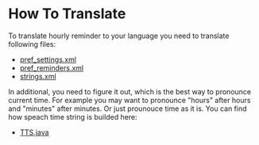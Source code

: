 # How To Translate

To translate hourly reminder to your language you need to translate following files:

  * [pref_settings.xml](app/src/main/res/xml/pref_settings.xml)
  * [pref_reminders.xml](app/src/main/res/xml/pref_reminders.xml)
  * [strings.xml](app/src/main/res/values/strings.xml)

In additional, you need to figure it out, which is the best way to pronounce current time. For example you may want to pronounce "hours" after hours and "minutes" after minutes. Or just prounouce time as it is. You can find how speach time string is builded here:

  * [TTS.java](app/src/main/java/com/github/axet/hourlyreminder/app/TTS.java)

